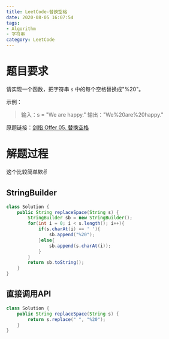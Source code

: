 ```yaml
---
title: LeetCode-替换空格
date: 2020-08-05 16:07:54
tags:
- Algorithm
- 字符串
category: LeetCode
---
```


# 题目要求

请实现一个函数，把字符串 `s` 中的每个空格替换成"%20"。

示例：

> 输入：s = "We are happy."
> 输出："We%20are%20happy."

原题链接：[剑指 Offer 05. 替换空格](https://leetcode-cn.com/problems/ti-huan-kong-ge-lcof/)

<!--more-->

# 解题过程

这个比较简单欸✌

## StringBuilder

```java
class Solution {
    public String replaceSpace(String s) {
        StringBuilder sb = new StringBuilder();
        for(int i = 0; i < s.length(); i++){
            if(s.charAt(i) == ' '){
                sb.append("%20");
            }else{
                sb.append(s.charAt(i));
            }
        }
        return sb.toString();
    }
}
```

## 直接调用API

```java
class Solution {
    public String replaceSpace(String s) {
        return s.replace(" ", "%20");
    }
}
```

